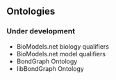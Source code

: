 ## Ontologies

### Under development

* BioModels.net biology qualifiers
* BioModels.net model qualifiers
* BondGraph Ontology
* libBondGraph Ontology
